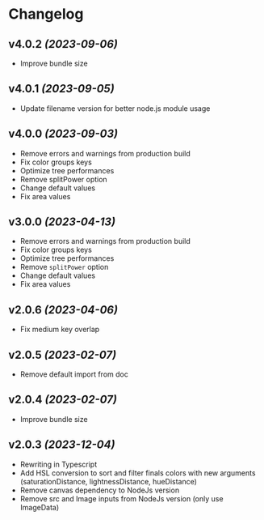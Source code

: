 # Changelog


## v4.0.2 _(2023-09-06)_

- Improve bundle size


## v4.0.1 _(2023-09-05)_

- Update filename version for better node.js module usage


## v4.0.0 _(2023-09-03)_

- Remove errors and warnings from production build
- Fix color groups keys
- Optimize tree performances
- Remove splitPower option
- Change default values
- Fix area values


## v3.0.0 _(2023-04-13)_

- Remove errors and warnings from production build
- Fix color groups keys
- Optimize tree performances
- Remove `splitPower` option
- Change default values
- Fix area values


## v2.0.6 _(2023-04-06)_

- Fix medium key overlap


## v2.0.5 _(2023-02-07)_

- Remove default import from doc


## v2.0.4 _(2023-02-07)_

- Improve bundle size


## v2.0.3 _(2023-12-04)_

- Rewriting in Typescript
- Add HSL conversion to sort and filter finals colors with new arguments (saturationDistance, lightnessDistance, hueDistance)
- Remove canvas dependency to NodeJs version
- Remove src and Image inputs from NodeJs version (only use ImageData)
